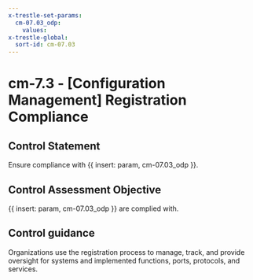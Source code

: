 ```yaml
---
x-trestle-set-params:
  cm-07.03_odp:
    values:
x-trestle-global:
  sort-id: cm-07.03
---
```


# cm-7.3 - \[Configuration Management\] Registration Compliance

## Control Statement

Ensure compliance with {{ insert: param, cm-07.03_odp }}.

## Control Assessment Objective

{{ insert: param, cm-07.03_odp }} are complied with.

## Control guidance

Organizations use the registration process to manage, track, and provide oversight for systems and implemented functions, ports, protocols, and services.

